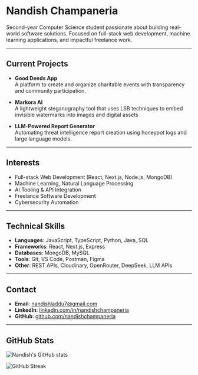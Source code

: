 # Nandish Champaneria

Second-year Computer Science student passionate about building real-world software solutions. Focused on full-stack web development, machine learning applications, and impactful freelance work.

---

## Current Projects

- **Good Deeds App**  
  A platform to create and organize charitable events with transparency and community participation.

- **Markora AI**  
  A lightweight steganography tool that uses LSB techniques to embed invisible watermarks into images and digital assets

- **LLM-Powered Report Generator**  
  Automating threat intelligence report creation using honeypot logs and large language models.

---

## Interests

- Full-stack Web Development (React, Next.js, Node.js, MongoDB)
- Machine Learning, Natural Language Processing
- AI Tooling & API Integration
- Freelance Software Development
- Cybersecurity Automation

---

## Technical Skills

- **Languages**: JavaScript, TypeScript, Python, Java, SQL  
- **Frameworks**: React, Next.js, Express  
- **Databases**: MongoDB, MySQL  
- **Tools**: Git, VS Code, Postman, Figma  
- **Other**: REST APIs, Cloudinary, OpenRouter, DeepSeek, LLM APIs

---

## Contact

- **Email**: nandishladdu7@gmail.com  
- **LinkedIn**: [linkedin.com/in/nandishchampaneria](https://linkedin.com/in/nandishchampaneria)  
- **GitHub**: [github.com/nandishchampaneria](https://github.com/NandishChampaneria)

---

## GitHub Stats

![Nandish's GitHub stats](https://github-readme-stats.vercel.app/api?username=nandishchampaneria&show_icons=true&hide_title=true&hide_border=true&theme=default)

![GitHub Streak](https://github-readme-streak-stats.herokuapp.com/?user=nandishchampaneria&theme=default&hide_border=true)
